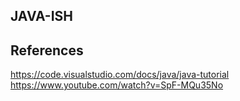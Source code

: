 ## JAVA-ISH

## References

https://code.visualstudio.com/docs/java/java-tutorial
https://www.youtube.com/watch?v=SpF-MQu35No
